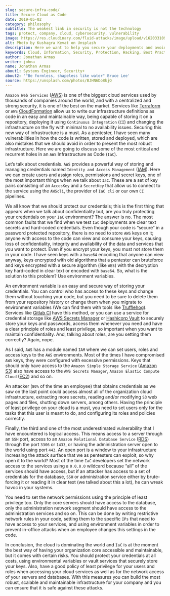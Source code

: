 ```yaml
---
slug: secure-infra-code/
title: Secure Cloud as Code
date: 2019-05-02
category: philosophy
subtitle: The weakest link in security is not the technology
tags: protect, company, cloud, cybersecurity, vulnerability
image: https://res.cloudinary.com/fluid-attacks/image/upload/v1620331091/blog/secure-infra-code/cover_fmeyzr.webp
alt: Photo by Kushagra Kevat on Unsplash
description: Here we want to help you secure your deployments and avoid common mistakes. Infrastructure as code is one of the easiest ways to leverage cloud computing.
keywords: Cloud, Information, Security, Protection, Hacking, Best Practices, Ethical Hacking, Pentesting
author: Jonathan Armas
writer: johna
name: Jonathan Armas
about1: Systems Engineer, Security+
about2: '"Be formless, shapeless like water" Bruce Lee'
source: https://unsplash.com/photos/BJHN6Do8kjQ
---
```


`Amazon Web Services` ([AWS](https://aws.amazon.com/)) is one of the
biggest cloud services used by thousands of companies around the world,
and with a centralized and strong security, it is one of the best on the
market. Services like [Terraform](https://www.terraform.io/) or `AWS`
[CloudFormation](https://aws.amazon.com/cloudformation/) allow us to
write our infrastructure definitions as code in an easy and maintainable
way, being capable of storing it on a repository, deploying it using
`Continuous Integration` (`CI`) and changing the infrastructure on the
fly with minimal to no availability issues. Securing this new way of
infrastructure is a must. As a pentester, I have seen many
vulnerabilities in how the code is written, stored and deployed, which
are also mistakes that we should avoid in order to present the most
robust infrastructure. Here we are going to discuss some of the most
critical and recurrent holes in an `AWS` Infrastructure as Code (`IaC`).

Let’s talk about credentials. `AWS` provides a powerful way of storing
and managing credentials named `Identity and Access Management`
([IAM](https://aws.amazon.com/iam/)). Here we can create users and
assign roles, permissions and secret keys, one of the most important
things when we talk about `IaC`. These are a set of key pairs consisting
of an `AccesKey` and a `SecretKey` that allow us to connect to the
service using the `AWScli`, the provider of `IaC cli` or our own `CI`
pipelines.

We all know that we should protect our credentials; this is the first
thing that appears when we talk about confidentiality but, are you truly
protecting your credentials on your `IaC` environment? The answer is no.
The most common faults that we find when we test `IaC` deployments are
clear text secrets and hard-coded credentials. Even though your code is
“secure” in a password protected repository, there is no need to store
`AWS` keys on it; anyone with access to the code can view and consume
your keys, causing loss of confidentiality, integrity and availability
of the data and services that you want to protect. Even if you encrypt
your keys, you must not store them in your code. I have seen keys with a
`base64` encoding that anyone can view anyway, keys encrypted with old
algorithms that a pentester can bruteforce and keys encrypted with a
secure algorithm (like `AES`) with the decryption key hard-coded in
clear text or encoded with `base64`. So, what is the solution to this
problem? Use environment variables.

An environment variable is an easy and secure way of storing your
credentials. You can control who has access to these keys and change
them without touching your code, but you need to be sure to delete them
from your repository history or change them when you migrate to
environment variables (We can find them with tools like
[Trufflehog](https://github.com/dxa4481/truffleHog)). Services like
[Gitlab CI](https://about.gitlab.com/product/continuous-integration/)
have this method, or you can use a service for credential storage like
[AWS Secrets Manager](https://aws.amazon.com/secrets-manager/) or
[Hashicorp Vault](https://www.vaultproject.io/) to securely store your
keys and passwords, access them whenever you need and have a clear
principle of roles and least privilege, so important when you want to
maintain confidentiality. And, talking about roles, are you setting them
correctly? Again, nope.

As I said, `AWS` has a module named `IAM` where we can set users, roles
and access keys to the `AWS` environments. Most of the times I have
compromised `AWS` keys, they were configured with excessive permissions.
Keys that should only have access to the `Amazon Simple Storage Service`
([Amazon S3](https://aws.amazon.com/s3/)) also have access to the `AWS
Secrets Manager`, `Amazon Elastic Compute Cloud`
([EC2](https://aws.amazon.com/ec2/)) and so on.

An attacker (`80%` of the time an employee) that obtains credentials as
we saw on the last point could access almost all of the organization
cloud infrastructure, extracting more secrets, reading and/or modifying
`S3` web pages and files, shutting down servers, among others. Having
the principle of least privilege on your cloud is a must, you need to
set users only for the tasks that this user is meant to do, and
configuring its roles and policies correctly.

Finally, the third and one of the most underestimated vulnerability that
I have encountered is logical access. This means access to a server
through an `SSH` port, access to an `Amazon Relational Database Service`
([RDS](https://aws.amazon.com/rds/)) through the port `3306` or `1433`,
or having the administration server open to the world using port `443`.
An open port is a window to your infrastructure increasing the attack
surface that we as pentesters can exploit, so why open it to the world?
Most of the time `IaC` developers set the network access to the services
using a `0.0.0.0` wildcard because “all” of the services should have
access, but if an attacker has access to a set of credentials for the
database, `SSH` or administration service either by brute-forcing it or
reading it in clear text (we talked about this a lot), he can wreak
havoc in your systems.

You need to set the network permissions using the principle of least
privilege too. Only the core servers should have access to the database,
only the administration network segment should have access to the
administration services and so on. This can be done by writing
restrictive network rules in your code, setting them to the specific
`IPs` that need to have access to your services, and using environment
variables in order to prevent in-office attacks when an employee changes
this settings in the code.

In conclusion, the cloud is dominating the world and `IaC` is at the
moment the best way of having your organization core accessible and
maintainable, but it comes with certain risks. You should protect your
credentials at all costs, using environmental variables or vault
services that securely store your keys. Also, have a good policy of
least privilege for your users and roles when accessing your cloud
services as well as for the network access of your servers and
databases. With this measures you can build the most robust, scalable
and maintainable infrastructure for your company and you can ensure that
it is safe against these attacks.
